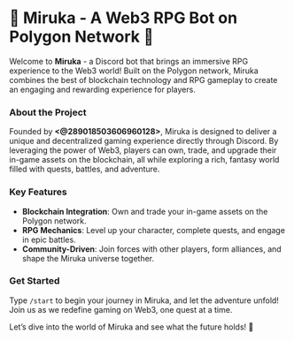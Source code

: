 # 🌌 Miruka - A Web3 RPG Bot on Polygon Network 🌌

Welcome to **Miruka** - a Discord bot that brings an immersive RPG experience to the Web3 world! Built on the Polygon network, Miruka combines the best of blockchain technology and RPG gameplay to create an engaging and rewarding experience for players.

### About the Project
Founded by **<@289018503606960128>**, Miruka is designed to deliver a unique and decentralized gaming experience directly through Discord. By leveraging the power of Web3, players can own, trade, and upgrade their in-game assets on the blockchain, all while exploring a rich, fantasy world filled with quests, battles, and adventure.

### Key Features
- **Blockchain Integration**: Own and trade your in-game assets on the Polygon network.
- **RPG Mechanics**: Level up your character, complete quests, and engage in epic battles.
- **Community-Driven**: Join forces with other players, form alliances, and shape the Miruka universe together.

### Get Started
Type `/start` to begin your journey in Miruka, and let the adventure unfold! Join us as we redefine gaming on Web3, one quest at a time.

Let’s dive into the world of Miruka and see what the future holds! 🌠
